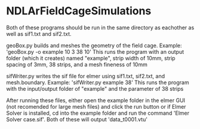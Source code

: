 # NDLArFieldCageSimulations

Both of these programs should be run in the same directory as eachother as well as sif1.txt and sif2.txt.

geoBox.py builds and meshes the geometry of the field cage.
Example: 'geoBox.py -o example 10 3 38 10'
This runs the program with an output folder (which it creates) named "example", strip width of 10mm, strip spacing of 3mm, 38 strips, and a mesh fineness of 10mm

sifWriter.py writes the sif file for elmer using sif1.txt, sif2.txt, and mesh.boundary.
Example: 'sifWriter.py example 38'
This runs the program with the input/output folder of "example" and the parameter of 38 strips

After running these files, either open the example folder in the elmer GUI (not recomended for large mesh files) and click the run button or if Elmer Solver is installed, cd into the example folder and run the command 'Elmer Solver case.sif'. Both of these will output 'data_t0001.vtu'
